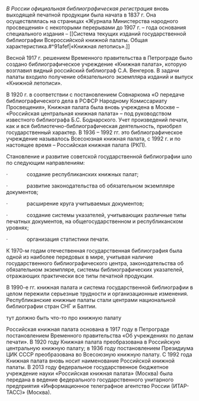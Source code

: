 _В России официальная библиографическая регистрация_ вновь выходящей печатной продукции была начата в 1837 г. Она осуществлялась на страницах «Журнала Министерства народного просвещения» с некоторыми перерывами до 1907 г. – года основания специального издания – [[Система текущих   изданий   государственной библиографии Всероссийской книжной палаты.  Общая характеристика.#^91afef|«Книжная летопись».]]

Весной 1917 г. решением Временного правительства в Петрограде было создано библиографическое учреждение «Книжная палата», которую возглавил видный российский библиограф С.А. Венгеров. В задачи палаты входило получение обязательного экземпляра изданий и выпуск «Книжной летописи».

В 1920 г. в соответствии с постановлением Совнаркома «О передаче библиографического дела в РСФСР Народному Комиссариату Просвещения», Книжная палата была вновь учреждена в Москве – «Российская центральная книжная палата» – под руководством известного библиографа Б.С. Боднарского. Учет произведений печати, как и вся библиотечно-библиографическая деятельность, приобрел государственный характер. В 1936 – 1992 гг. это библиографическое учреждение называлось Всесоюзная книжная палата, с 1992 г. и по настоящее время – Российская книжная палата (РКП).

Становление и развитие советской государственной библиографии шло по следующим направлениям:

·             создание республиканских книжных палат;

·             развитие законодательства об обязательном экземпляре документов;

·             расширение круга учитываемых документов;

·             создание системы указателей, учитывающих различные типы печатных документов, на общегосударственном и республиканском уровнях;

·             организация статистики печати.

К 1970-м годам отечественная государственная библиография была одной из наиболее передовых в мире, учитывая наличие государственного библиографического центра, законодательства об обязательном экземпляре, системы библиографических указателей, отражающих практически все типы печатной продукции.

В 1990-е гг. книжная палата и система государственной библиографии в целом пережили серьезные трудности и организационные изменения. Республиканские книжные палаты стали центрами национальной библиографии стран СНГ и Балтии.








тут должно быть что-то про книжную палату

Российская книжная палата основана в 1917 году в Петрограде постановлением Временного правительства «Об учреждениях по делам печати». В 1920 году Книжная палата преобразована в Российскую центральную книжную палату; в 1936 году постановлением Президиума ЦИК СССР преобразована во Всесоюзную книжную палату. С 1992 года Книжная палата вновь носит наименование Российской книжной палаты. В 2013 году федеральное государственное бюджетное учреждение науки «Российская книжная палата» (Москва) была передана в ведение федерального государственного унитарного предприятия «Информационное телеграфное агентство России (ИТАР-ТАСС)» (Москва).